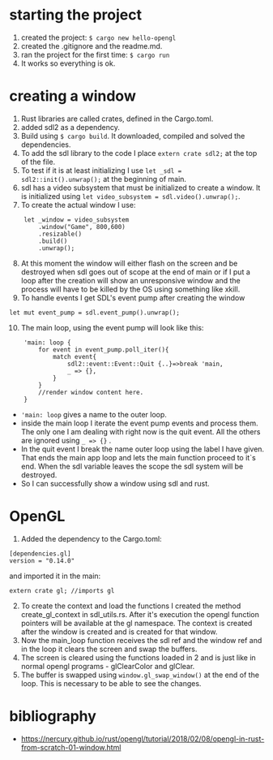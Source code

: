 # starting the project
1. created the project: ```$ cargo new hello-opengl```
2. created the .gitignore and the readme.md.
3. ran the project for the first time: ```$ cargo run```
4. It works so everything is ok.

# creating a window
1. Rust libraries are called crates, defined in the Cargo.toml.
2. added sdl2 as a dependency.
3. Build using ```$ cargo build```. It downloaded, compiled and solved the dependencies.
4. To add the sdl library to the code I place ```extern crate sdl2;``` at the top of the
file.
5. To test if it is at least initializing I use ```let _sdl = sdl2::init().unwrap();``` at the beginning of main.
6. sdl has a video subsystem that must be initialized to create a window. It is initialized using ```let video_subsystem = sdl.video().unwrap();```.
7. To create the actual window I use:
```
    let _window = video_subsystem
        .window("Game", 800,600)
        .resizable()
        .build()
        .unwrap();
```
8. At this moment the window will either flash on the screen and be destroyed when sdl goes out of scope at the end of main or if I put a loop after the creation will show an unresponsive window and the process will have to be killed by the OS using something like xkill.
9. To handle events I get SDL's event pump after creating the window
```
let mut event_pump = sdl.event_pump().unwrap();
```
10. The main loop, using the event pump will look like this:
```
    'main: loop {
        for event in event_pump.poll_iter(){
            match event{
                sdl2::event::Event::Quit {..}=>break 'main,
                _ => {},
            }
        }
        //render window content here.
    }
```
- ```'main: loop``` gives a name to the outer loop.
- inside the main loop I iterate the event pump events and process them. The only one I am dealing with right now is the quit event. All the others are ignored using ```_ => {}``` .
- In the quit event I break the name outer loop using the label I have given. That ends the main app loop and lets the main function proceed to it`s end. When the sdl variable leaves the scope the sdl system will be destroyed.
- So I can successfully show a window using sdl and rust.

# OpenGL
1. Added the dependency to the Cargo.toml:
```
[dependencies.gl]
version = "0.14.0"
```
and imported it in the main:
```
extern crate gl; //imports gl
```
2. To create the context and load the functions I created the method create_gl_context in sdl_utils.rs. After it's execution the opengl function pointers will be available at the gl namespace. The context is created after the window is created and is created for that window.
3. Now the main_loop function receives the sdl ref and the window ref and in the loop it clears the screen and swap the buffers.
4. The screen is cleared using the functions loaded in 2 and is just like in normal opengl programs - glClearColor and glClear.
5. The buffer is swapped using ```window.gl_swap_window()``` at the end of the loop. This is necessary to be able to see the changes.
# bibliography
- https://nercury.github.io/rust/opengl/tutorial/2018/02/08/opengl-in-rust-from-scratch-01-window.html